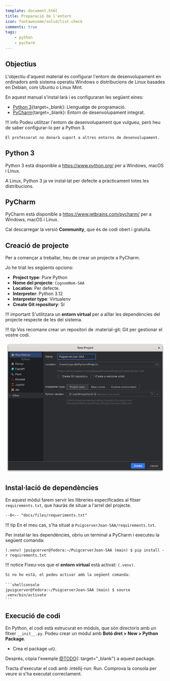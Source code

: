 ```yaml
---
template: document.html
title: Preparació de l'entorn
icon: fontawesome/solid/list-check
comments: true
tags:
    - python
    - pycharm
---
```


## Objectius
L'objectiu d'aquest material és configurar l'entorn de desenvolupament
en ordinadors amb sistema operatiu Windows o distribucions de Linux basades en Debian,
com Ubuntu o Linux Mint.

En aquest manual s'instal·larà i es configuraran les següent eines:

- [Python 3](https://www.python.org/){target=_blank}: Llenguatge de programació.
- [PyCharm](https://www.jetbrains.com/pycharm/){target=_blank}: Entorn de desenvolupament integrat.

!!! info
    Podeu utilitzar l'entorn de desenvolupament que vulgueu,
    però heu de saber configurar-lo per a Python 3.

    El professorat no donarà suport a altres entorns de desenvolupament.

## Python 3
Python 3 està disponible a https://www.python.org/ per a Windows, macOS i Linux.

A Linux, Python 3 ja ve instal·lat per defecte a pràcticament totes les distribucions.

## PyCharm
PyCharm està disponible a https://www.jetbrains.com/pycharm/ per a Windows, macOS i Linux.

Cal descarregar la versió __Community__, que és de codi obert i gratuïta.

## Creació de projecte
Per a començar a treballar, heu de crear un projecte a PyCharm.

Jo he triat les següents opcions:

- __Project type__: Pure Python
- __Nome del projecte__: `CognomNom-SAA`
- __Location__: Per defecte.
- __Interpreter__: Python 3.12
- __Interpreter type__: Virtualenv
- __Create Git repository__: Sí

!!! important
    S'utilitzara un __entorn virtual__ per a aïllar les dependències del projecte
    respecte de les del sistema.

!!! tip
    Vos recomane crear un repositori de :material-git: Git per gestionar el vostre codi.

![Creació de projecte](../img/entorn/pycharm_creacio_projecte.png)

## Instal·lació de dependències
En aquest mòdul farem servir les llibreries especificades al fitxer `requirements.txt`,
que hauràs de situar a l'arrel del projecte.

```txt title="requirements.txt"
--8<-- "docs/files/requeriments.txt"
```

!!! tip
    En el meu cas, s'ha situat a `PuigcerverJoan-SAA/requirements.txt`.

Per instal·lar les dependències, obriu un terminal a PyCharm
i executeu la següent comanda:

```shellconsole
(.venv) jpuigcerver@fedora:~/PuigcerverJoan-SAA (main) $ pip install -r requirements.txt
```

!!! notice
    Fixeu-vos que el __entorn virtual__ està activat: `(.venv)`.

    Si no ho està, el podeu activar amb la següent comanda:

    ```shellconsole
    jpuigcerver@fedora:~/PuigcerverJoan-SAA (main) $ source .venv/bin/activate
    ```

## Execució de codi
En Python, el codi està estrucurat en mòduls, que són directoris amb un fitxer `__init__.py`.
Podeu crear un mòdul amb __Botó dret > New > Python Package__.

- Crea el package `ud2`.

Després, còpia l'exemple [@TODO](){: target="_blank"} a aquest package.

Tracta d'executar el codi amb :intellij-run: Run. Comprova la consola
per veure si s'ha executat correctament.

